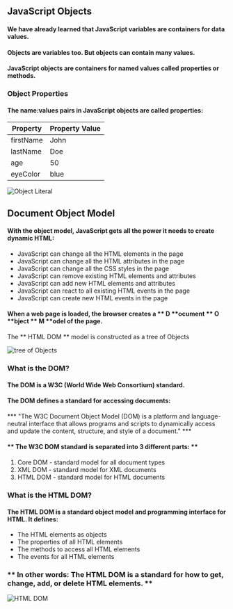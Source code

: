 ## JavaScript Objects

#### We have already learned that JavaScript variables are containers for data values.

#### Objects are variables too. But objects can contain many values.

#### JavaScript objects are containers for named values called properties or methods.

### Object Properties
#### The name:values pairs in JavaScript objects are called properties:

Property | Property Value
------ | -------
firstName | John
lastName | Doe
age | 50
eyeColor | blue

![Object Literal](https://image.slidesharecdn.com/oojs-1229037721986393-1/95/beginning-objectoriented-javascript-15-728.jpg?cb=1229139637)

## Document Object Model

#### With the object model, JavaScript gets all the power it needs to create dynamic HTML:

- JavaScript can change all the HTML elements in the page
- JavaScript can change all the HTML attributes in the page
- JavaScript can change all the CSS styles in the page
- JavaScript can remove existing HTML elements and attributes
- JavaScript can add new HTML elements and attributes
- JavaScript can react to all existing HTML events in the page
- JavaScript can create new HTML events in the page

#### When a web page is loaded, the browser creates a ** D **ocument ** O **bject ** M **odel of the page.

The ** HTML DOM ** model is constructed as a tree of Objects

![tree of Objects](https://data-flair.training/blogs/wp-content/uploads/sites/2/2019/08/Js-Dom-Tree.png)

### What is the DOM?

#### The DOM is a W3C (World Wide Web Consortium) standard.

#### The DOM defines a standard for accessing documents:

*** "The W3C Document Object Model (DOM) is a platform and language-neutral interface that allows programs and scripts to dynamically access and update the content, structure, and style of a document." ***

#### ** The W3C DOM standard is separated into 3 different parts: **

1. Core DOM - standard model for all document types
2. XML DOM - standard model for XML documents
3. HTML DOM - standard model for HTML documents

### What is the HTML DOM?

#### The HTML DOM is a standard object model and programming interface for HTML. It defines:

- The HTML elements as objects
- The properties of all HTML elements
- The methods to access all HTML elements
- The events for all HTML elements

### ** In other words: The HTML DOM is a standard for how to get, change, add, or delete HTML elements. **

![HTML DOM](https://devopedia.org/images/article/282/2000.1595439379.jpg)
